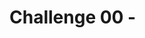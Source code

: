 # Challenge 00 - <Title of Challenge> - Coach's Guide 

**[Home](./README.md)** - [Next Solution >](./Solution-01.md)

## Notes & Guidance

This is the only section you need to include.

Use general non-bulleted text for the beginning of a solution area for this challenge

- Then move into bullets
  - And sub-bullets and even
    - sub-sub-bullets

Break things apart with more than one bullet list

- Like this
- One
- Right
- Here
- And here
